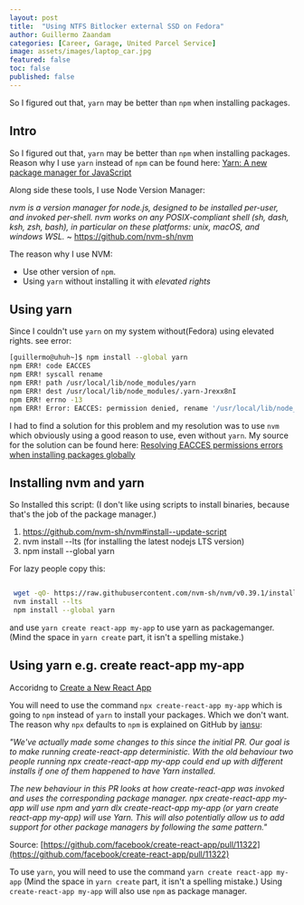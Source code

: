 ```yaml
---
layout: post
title:  "Using NTFS Bitlocker external SSD on Fedora"
author: Guillermo Zaandam
categories: [Career, Garage, United Parcel Service]
image: assets/images/laptop_car.jpg
featured: false
toc: false
published: false
---
```


So I figured out that, `yarn` may be better than `npm` when installing packages.

## Intro

So I figured out that, `yarn` may be better than `npm` when installing packages.
Reason why I use `yarn` instead of `npm` can be found here: [Yarn: A new package manager for JavaScript](https://engineering.fb.com/2016/10/11/web/yarn-a-new-package-manager-for-javascript/)

Along side these tools, I use Node Version Manager:

*nvm is a version manager for node.js, designed to be installed per-user, and invoked per-shell. nvm works on any POSIX-compliant shell (sh, dash, ksh, zsh, bash), in particular on these platforms: unix, macOS, and windows WSL.* ~ https://github.com/nvm-sh/nvm

The reason why I use NVM:

- Use other version of `npm`.
- Using `yarn` without installing it with *elevated rights*

## Using yarn

Since I couldn't use `yarn` on my system without(Fedora) using elevated rights. see error:

```bash
[guillermo@uhuh~]$ npm install --global yarn
npm ERR! code EACCES
npm ERR! syscall rename
npm ERR! path /usr/local/lib/node_modules/yarn
npm ERR! dest /usr/local/lib/node_modules/.yarn-Jrexx8nI
npm ERR! errno -13
npm ERR! Error: EACCES: permission denied, rename '/usr/local/lib/node_modules/yarn' -> '/usr/local/lib/node_modules/.yarn-Jrexx8nI'
```

I had to find a solution for this problem and my resolution was to use `nvm` which obviously using a good reason to use, even without `yarn`.
My source for the solution can be found here: [Resolving EACCES permissions errors when installing packages globally](https://docs.npmjs.com/resolving-eacces-permissions-errors-when-installing-packages-globally)

## Installing nvm and yarn

So Installed this script: (I don't like using scripts to install binaries, because that's the job of the package manager.)

1. https://github.com/nvm-sh/nvm#install--update-script
2. nvm install --lts (for installing the latest nodejs LTS version)
3. npm install --global yarn

For lazy people copy this:

```bash

 wget -qO- https://raw.githubusercontent.com/nvm-sh/nvm/v0.39.1/install.sh | bash
 nvm install --lts
 npm install --global yarn
 ```

 and use `yarn create react-app my-app` to use yarn as packagemanger. (Mind the space in `yarn create` part, it isn't a spelling mistake.)

## Using yarn e.g. create react-app my-app

Accoridng to [Create a New React App](https://reactjs.org/docs/create-a-new-react-app.html)

You will need to use the command `npx create-react-app my-app` which is going to `npm` instead of `yarn` to install your packages. Which we don't want.
The reason why `npx` defaults to `npm` is explained on GitHub by [iansu](https://github.com/iansu):

*"We've actually made some changes to this since the initial PR. Our goal is to make running create-react-app deterministic. With the old behaviour two people running npx create-react-app my-app could end up with different installs if one of them happened to have Yarn installed.*

*The new behaviour in this PR looks at how create-react-app was invoked and uses the corresponding package manager. npx create-react-app my-app will use npm and yarn dlx create-react-app my-app (or yarn create react-app my-app) will use Yarn. This will also potentially allow us to add support for other package managers by following the same pattern."*

Source: [https://github.com/facebook/create-react-app/pull/11322](https://github.com/facebook/create-react-app/pull/11322)

To use `yarn`, you will need to use the command `yarn create react-app my-app` (Mind the space in `yarn create` part, it isn't a spelling mistake.)
Using `create-react-app my-app` will also use `npm` as package manager.

